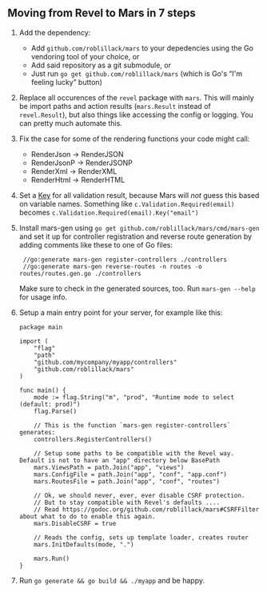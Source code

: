 ## Moving from Revel to Mars in 7 steps

1. Add the dependency:
   - Add `github.com/roblillack/mars` to your depedencies using the Go vendoring tool of your choice, or
   - Add said repository as a git submodule, or
   - Just run `go get github.com/roblillack/mars` (which is Go's “I'm feeling lucky” button)
2. Replace all occurences of the `revel` package with `mars`. This will mainly be import paths and
   action results (`mars.Result` instead of `revel.Result`), but also things like accessing the config
   or logging. You can pretty much automate this.
3. Fix the case for some of the rendering functions your code might call:
   - RenderJson -> RenderJSON
   - RenderJsonP -> RenderJSONP
   - RenderXml -> RenderXML
   - RenderHtml -> RenderHTML
4. Set a [Key](https://godoc.org/github.com/roblillack/mars#ValidationResult.Key) for all validation result,
   because Mars will _not_ guess this based on variable names. Something like `c.Validation.Required(email)` becomes
   `c.Validation.Required(email).Key("email")`
5. Install mars-gen using `go get github.com/roblillack/mars/cmd/mars-gen` and set it up for
   controller registration and reverse route generation by adding comments like these to one of Go files:

        //go:generate mars-gen register-controllers ./controllers
        //go:generate mars-gen reverse-routes -n routes -o routes/routes.gen.go ./controllers

   Make sure to check in the generated sources, too. Run `mars-gen --help` for usage info.
6. Setup a main entry point for your server, for example like this:

       package main

       import (
           "flag"
           "path"
           "github.com/mycompany/myapp/controllers"
           "github.com/roblillack/mars"
       )

       func main() {
           mode := flag.String("m", "prod", "Runtime mode to select (default: prod)")
           flag.Parse()

           // This is the function `mars-gen register-controllers` generates:
           controllers.RegisterControllers()

           // Setup some paths to be compatible with the Revel way. Default is not to have an "app" directory below BasePath
           mars.ViewsPath = path.Join("app", "views")
           mars.ConfigFile = path.Join("app", "conf", "app.conf")
           mars.RoutesFile = path.Join("app", "conf", "routes")

           // Ok, we should never, ever, ever disable CSRF protection.
           // But to stay compatible with Revel's defaults ....
           // Read https://godoc.org/github.com/roblillack/mars#CSRFFilter about what to do to enable this again.
           mars.DisableCSRF = true

           // Reads the config, sets up template loader, creates router
           mars.InitDefaults(mode, ".")

           mars.Run()
       }
7. Run `go generate && go build && ./myapp` and be happy.
